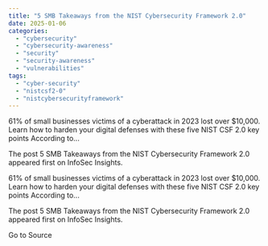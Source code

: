 ```yaml
---
title: "5 SMB Takeaways from the NIST Cybersecurity Framework 2.0"
date: 2025-01-06
categories: 
  - "cybersecurity"
  - "cybersecurity-awareness"
  - "security"
  - "security-awareness"
  - "vulnerabilities"
tags: 
  - "cyber-security"
  - "nistcsf2-0"
  - "nistcybersecurityframework"
---
```


61% of small businesses victims of a cyberattack in 2023 lost over $10,000. Learn how to harden your digital defenses with these five NIST CSF 2.0 key points According to...

The post 5 SMB Takeaways from the NIST Cybersecurity Framework 2.0 appeared first on InfoSec Insights.

61% of small businesses victims of a cyberattack in 2023 lost over $10,000. Learn how to harden your digital defenses with these five NIST CSF 2.0 key points According to...

The post 5 SMB Takeaways from the NIST Cybersecurity Framework 2.0 appeared first on InfoSec Insights.

Go to Source
